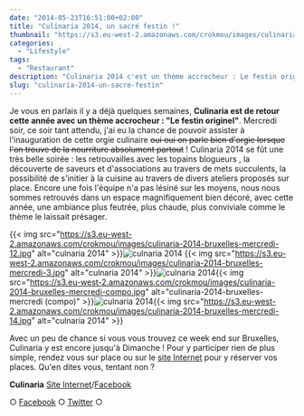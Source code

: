 ```yaml
---
date: "2014-05-23T16:51:00+02:00"
title: "Culinaria 2014, un sacré festin !"
thumbnail: "https://s3.eu-west-2.amazonaws.com/crokmou/images/culinaria-2014-bruxelles-mercredi.jpg"
categories:
  - "Lifestyle"
tags:
  - "Restaurant"
description: "Culinaria 2014 c'est un thème accrocheur : Le festin originel. Mercredi soir j'ai eu la chance de pouvoir assister à l'inauguration de cette orgie culinaire"
slug: "culinaria-2014-un-sacre-festin"
---
```


Je vous en parlais il y a déjà quelques semaines, **Culinaria est de retour cette année avec un thème accrocheur : "Le festin originel"**. Mercredi soir, ce soir tant attendu, j'ai eu la chance de pouvoir assister à l'inauguration de cette orgie culinaire <del>oui oui on parle bien d'orgie lorsque l'on trouve de la nourriture absolument partout</del> ! Culinaria 2014 se fût une très belle soirée : les retrouvailles avec les topains blogueurs , la découverte de saveurs et d'associations au travers de mets succulents, la possibilité de s'initier à la cuisine au travers de divers ateliers proposés sur place. Encore une fois l'équipe n'a pas lésiné sur les moyens, nous nous sommes retrouvés dans un espace magnifiquement bien décoré, avec cette année, une ambiance plus feutrée, plus chaude, plus conviviale comme le thème le laissait présager.

{{< img src="https://s3.eu-west-2.amazonaws.com/crokmou/images/culinaria-2014-bruxelles-mercredi-12.jpg" alt="culnaria 2014" >}}![culnaria 2014](https://s3.eu-west-2.amazonaws.com/crokmou/images/culinaria-2014-bruxelles-mercredi-1.jpg) {{< img src="https://s3.eu-west-2.amazonaws.com/crokmou/images/culinaria-2014-bruxelles-mercredi-3.jpg" alt="culnaria 2014" >}}![culnaria 2014](https://s3.eu-west-2.amazonaws.com/crokmou/images/culinaria-2014-bruxelles-mercredi-10.jpg){{< img src="https://s3.eu-west-2.amazonaws.com/crokmou/images/culinaria-2014-bruxelles-mercredi-compo.jpg" alt="culinaria-2014-bruxelles-mercredi (compo)" >}}![culnaria 2014](https://s3.eu-west-2.amazonaws.com/crokmou/images/culinaria-2014-bruxelles-mercredi-4.jpg){{< img src="https://s3.eu-west-2.amazonaws.com/crokmou/images/culinaria-2014-bruxelles-mercredi-14.jpg" alt="culnaria 2014" >}}

Avec un peu de chance si vous vous trouvez ce week end sur Bruxelles, Culinaria y est encore jusqu'à Dimanche ! Pour y participer rien de plus simple, rendez vous sur place ou sur le [site Internet](http://www.culinariasquare.com/) pour y réserver vos places. Qu'en dites vous, tentant non ?

**Culinaria** [Site Internet](http://www.culinariasquare.com/)/[Facebook](https://www.facebook.com/culinariabelgium)

○ [Facebook](https://www.facebook.com/crokmou.blog) ○ [Twitter](https://twitter.com/Crokmou) ○